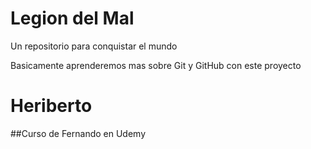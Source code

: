 # Legion del Mal
Un repositorio para conquistar el mundo

Basicamente aprenderemos mas sobre Git y GitHub con este proyecto


# Heriberto

##Curso de Fernando en Udemy
